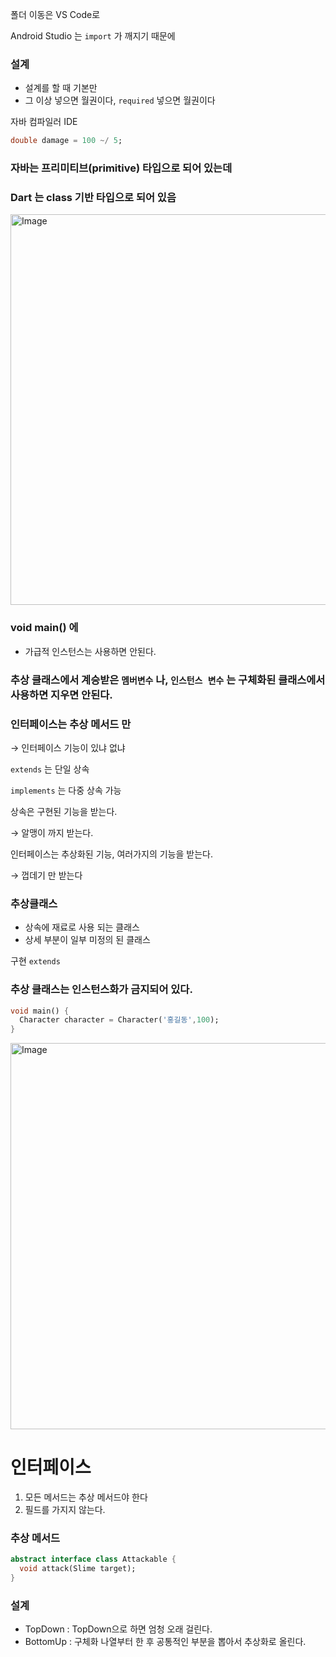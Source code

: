 폴더 이동은 VS Code로

Android Studio 는 `import` 가 깨지기 때문에

### 설계

- 설계를 할 때 기본만
- 그 이상 넣으면 월권이다, `required`  넣으면 월권이다

자바 컴파일러 IDE

```dart
double damage = 100 ~/ 5;
```

### 자바는 프리미티브(primitive) 타입으로 되어 있는데

### Dart 는 class 기반 타입으로 되어 있음

<img width="625" alt="Image" src="https://github.com/user-attachments/assets/05caa150-a770-448a-998a-80b22c324cf9" />

### void main() 에

- 가급적 인스턴스는 사용하면 안된다.

### 추상 클래스에서 계승받은 `멤버변수` 나, `인스턴스 변수` 는 구체화된 클래스에서 사용하면 지우면 안된다.

### 인터페이스는 추상 메서드 만

→ 인터페이스 기능이 있냐 없냐

`extends` 는 단일 상속

`implements` 는 다중 상속 가능

상속은 구현된 기능을 받는다.

→ 알맹이 까지 받는다.

인터페이스는 추상화된 기능, 여러가지의 기능을 받는다.

→ 껍데기 만 받는다

### 추상클래스

- 상속에 재료로 사용 되는 클래스
- 상세 부분이 일부 미정의 된 클래스



구현 `extends`

### 추상 클래스는 인스턴스화가 금지되어 있다.

```dart
void main() {
  Character character = Character('홍길동',100);
}
```

<img width="618" alt="Image" src="https://github.com/user-attachments/assets/f1cc479d-cefe-4527-a19d-e17f47523e73" />

# 인터페이스

1. 모든 메서드는 추상 메서드야 한다
2. 필드를 가지지 않는다.

### 추상 메서드

```dart
abstract interface class Attackable {
  void attack(Slime target);
}
```

### 설계

- TopDown : TopDown으로 하면 엄청 오래 걸린다.
- BottomUp : 구체화 나열부터 한 후 공통적인 부분을 뽑아서 추상화로 올린다.